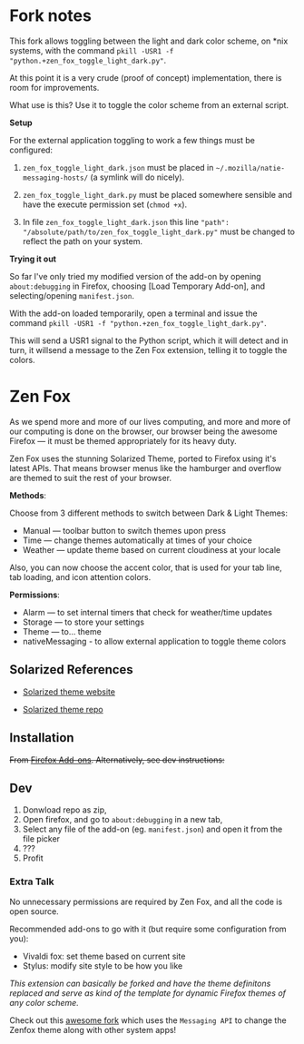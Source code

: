 # Fork notes
This fork allows toggling between the light and dark color scheme,
on *nix systems,
with the command `pkill -USR1 -f "python.+zen_fox_toggle_light_dark.py"`.

At this point it is a very crude (proof of concept) implementation, 
there is room for improvements.

What use is this? Use it to toggle the color scheme from an external
script.


**Setup**

For the external application toggling to work
a few things must be configured:

1. `zen_fox_toggle_light_dark.json` must be placed in 
`~/.mozilla/natie-messaging-hosts/`
(a symlink will do nicely).

2. `zen_fox_toggle_light_dark.py` must be placed somewhere
sensible and have the execute permission set (`chmod +x`).

3. In file `zen_fox_toggle_light_dark.json` 
this line `"path": "/absolute/path/to/zen_fox_toggle_light_dark.py"`
must be changed to reflect the path on your system.


**Trying it out**

So far I've only tried my modified version of the add-on
by opening `about:debugging` in Firefox,
choosing [Load Temporary Add-on],
and selecting/opening `manifest.json`.

With the add-on loaded temporarily, open a terminal 
and issue the command `pkill -USR1 -f "python.+zen_fox_toggle_light_dark.py"`.

This will send a USR1 signal to the Python script,
which it will detect and in turn, it willsend a message
to the Zen Fox extension, telling it to toggle the colors.


# Zen Fox

As we spend more and more of our lives computing, and more and more of our computing is done on the browser, our browser being the awesome Firefox — it must be themed appropriately for its heavy duty.

Zen Fox uses the stunning Solarized Theme, ported to Firefox using it's latest APIs. That means browser menus like the hamburger and overflow are themed to suit the rest of your browser.

**Methods**:

Choose from 3 different methods to switch between Dark & Light Themes:

* Manual — toolbar button to switch themes upon press
* Time — change themes automatically at times of your choice
* Weather — update theme based on current cloudiness at your locale


Also, you can now choose the accent color, that is used for your tab line, tab loading, and icon attention colors.

**Permissions**:

* Alarm — to set internal timers that check for weather/time updates
* Storage — to store your settings 
* Theme — to… theme
* nativeMessaging - to allow external application to toggle theme colors

## Solarized References
* [Solarized theme website](http://ethanschoonover.com/solarized)

* [Solarized theme repo](https://github.com/altercation/ethanschoonover.com/tree/master/projects/solarized)

## Installation
~~From [Firefox Add-ons](https://addons.mozilla.org/en-US/firefox/addon/zen-fox/). Alternatively, see dev instructions:~~

## Dev
1. Donwload repo as zip, 
2. Open firefox, and go to `about:debugging` in a new tab, 
3. Select any file of the add-on (eg. `manifest.json`) and open it from the file picker
4. ???
5. Profit

### Extra Talk
No unnecessary permissions are required by Zen Fox, and all the code is open source.

Recommended add-ons to go with it (but require some configuration from you):
- Vivaldi fox: set theme based on current site
- Stylus: modify site style to be how you like

*This extension can basically be forked and have the theme definitons replaced
and serve as kind of the template for dynamic Firefox themes of any color
scheme.*

Check out this [awesome fork](https://github.com/jonascj/zen-fox) which uses the `Messaging API` to change the Zenfox theme along with other system apps!
